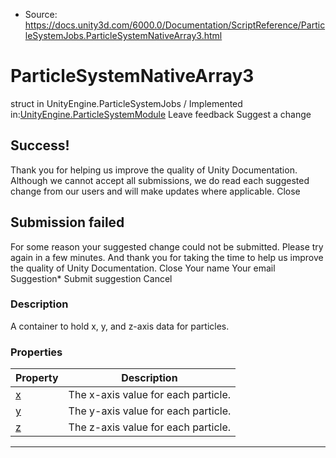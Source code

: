 * Source: https://docs.unity3d.com/6000.0/Documentation/ScriptReference/ParticleSystemJobs.ParticleSystemNativeArray3.html

# ParticleSystemNativeArray3
struct in UnityEngine.ParticleSystemJobs
/
Implemented in:[UnityEngine.ParticleSystemModule](https://docs.unity3d.com/6000.0/Documentation/ScriptReference/UnityEngine.ParticleSystemModule.html)
Leave feedback
Suggest a change
## Success!
Thank you for helping us improve the quality of Unity Documentation. Although we cannot accept all submissions, we do read each suggested change from our users and will make updates where applicable.
Close
## Submission failed
For some reason your suggested change could not be submitted. Please <a>try again</a> in a few minutes. And thank you for taking the time to help us improve the quality of Unity Documentation.
Close
Your name Your email Suggestion* Submit suggestion
Cancel
### Description
A container to hold x, y, and z-axis data for particles.
### Properties
Property | Description  
---|---  
[x](https://docs.unity3d.com/6000.0/Documentation/ScriptReference/ParticleSystemJobs.ParticleSystemNativeArray3-x.html) | The x-axis value for each particle.  
[y](https://docs.unity3d.com/6000.0/Documentation/ScriptReference/ParticleSystemJobs.ParticleSystemNativeArray3-y.html) | The y-axis value for each particle.  
[z](https://docs.unity3d.com/6000.0/Documentation/ScriptReference/ParticleSystemJobs.ParticleSystemNativeArray3-z.html) | The z-axis value for each particle.  
* * *

